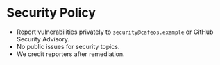 # Security Policy
- Report vulnerabilities privately to `security@cafeos.example` or GitHub Security Advisory.
- No public issues for security topics.
- We credit reporters after remediation.
